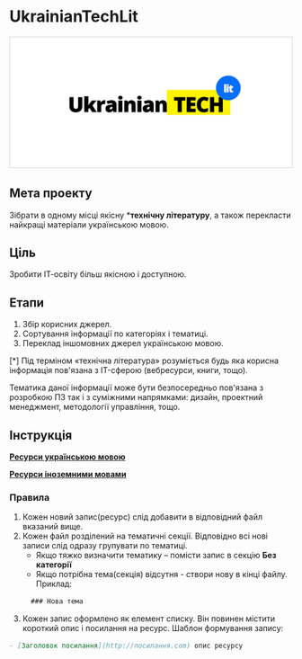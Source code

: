 # UkrainianTechLit

![](./logo.jpeg)

## Мета проекту
Зібрати в одному місці якісну ***технічну літературу**, а також перекласти найкращі матеріали українською мовою.

## Ціль
Зробити ІТ-освіту більш якісною і доступною.


## Етапи
1. Збір корисних джерел.
2. Сортування інформації по категоріях і тематиці.
3. Переклад іншомовних джерел українською мовою.

[*] Під терміном «технічна література» розуміється будь яка корисна інформація пов'язана з IT-сферою (вебресурси, книги, тощо).

Тематика даної інформації може бути безпосередньо пов'язана з розробкою ПЗ так і з суміжними напрямками: дизайн, проектний менеджмент, методології управління, тощо.


## Інструкція

**[Ресурси українською мовою](./UKR.sources.md)**

**[Ресурси іноземними мовами](./FOR.sources.md)**

### Правила

1. Кожен новий запис(ресурс) слід добавити в відповідний файл вказаний вище.
2. Кожен файл розділений на тематичні секції. Відповідно всі нові записи слід одразу групувати по тематиці.
    - Якщо тяжко визначити тематику – помісти запис в секцію **Без категорії**
    - Якщо потрібна тема(секція) відсутня - створи нову в кінці файлу. Приклад: 
    ```md 
      ### Нова тема
    ```
4. Кожен запис оформлено як елемент списку. Він повинен містити короткий опис і посилання на ресурс. Шаблон формування запису:
```md
- [Заголовок посилання](http://посилання.com) опис ресурсу
```
